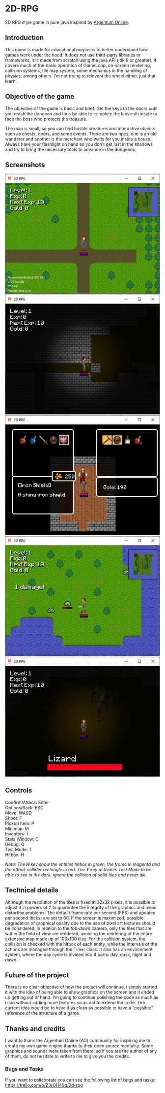 # 2D-RPG
2D RPG style game in pure java inspired by [Argentum Online](https://www.comunidadargentum.com/).

## Introduction
This game is made for educational purposes to better understand how games work under the hood. It does not use third-party libraries or frameworks, it is made from scratch
using the java API (jdk 8 or greater). It covers much of the basic operation of GameLoop, on-screen rendering, collision systems, tile map system, some
mechanics in the handling of physics, among others. I'm not trying to reinvent the wheel either, just that, learn.

## Objective of the game
The objective of the game is basic and brief. Get the keys to the doors until you reach the dungeon and thus be able to complete the labyrinth inside to face the boss who protects the treasure.

The map is small, so you can find hostile creatures and interactive objects such as chests, doors, and some events. There are two npcs, one is an old wanderer and another is the merchant who waits for you inside a house. Always have your flashlight on hand so you don't get lost in the shadows and try to bring the necessary tools to advance in the dungeons.

## Screenshots
![](screenshots/img1.PNG)
![](screenshots/img2.PNG)
![](screenshots/img3.PNG)
![](screenshots/img4.PNG)
![](screenshots/img5.PNG)

## Controls
Confirm/Attack: Enter
<br>
Options/Back: ESC
<br>
Move: WASD
<br>
Shoot: F
<br>
Pickup Item: P
<br>
Minimap: M
<br>
Inventory: I
<br>
Stats Window: C
<br>
Debug: Q
<br>
Test Mode: T
<br>
Hitbox: H

_Note: The **H** key show the entities hitbox in green, the frame in magenta and the attack collider rectangle in red. The **T** key activates Test Mode to be able to see in the dark, ignore the collision of solid tiles and never die._

## Technical details
Although the resolution of the tiles is fixed at 32x32 pixels, it is possible to adjust it in powers of 2 to guarantee the integrity of the graphics and avoid distortion problems. The default frame rate per second (FPS) and updates per second (ticks) are set to 60. If the screen is maximized, possible degradation of graphical quality due to the use of pixel art textures should be considered. In relation to the _top-down_ camera, only the tiles that are within the field of view are rendered, avoiding the rendering of the entire extensive map made up of 100x100 tiles. For the collision system, the collision is checked with the hitbox of each entity, while the intervals of the actions are managed through the Timer class. It also has an environment system, where the day cycle is divided into 4 parts: day, dusk, night and dawn.

## Future of the project
There is no clear objective of how the project will continue, i simply started it with the idea of being able to show graphics on the screen and it ended up getting out of hand. I'm going to continue polishing the code as much as i can without adding more features so as not to extend the code. The current idea would be to have it as clean as possible to have a "possible" reference of the structure of a game.

## Thanks and credits
I want to thank the Argentum Online (AO) community for inspiring me to create my own game engine thanks to their open source mentality. Some graphics and sounds were taken from there, so if you are the author of any of them, do not hesitate to write to me to give you the credits.

### Bugs and Tasks
If you want to collaborate you can see the following list of bugs and tasks: https://trello.com/b/Z3rOH49q/2d-rpg
